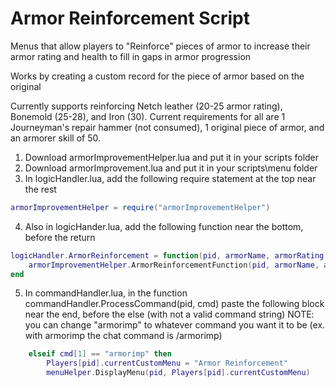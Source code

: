 # Armor Reinforcement Script
Menus that allow players to "Reinforce" pieces of armor to increase their armor rating and health to fill in gaps in armor progression

Works by creating a custom record for the piece of armor based on the original

Currently supports reinforcing Netch leather (20-25 armor rating), Bonemold (25-28), and Iron (30).
Current requirements for all are 1 Journeyman's repair hammer (not consumed), 1 original piece of armor, and an armorer skill of 50.




1. Download armorImprovementHelper.lua and put it in your scripts folder
2. Download armorImprovement.lua and put it in your scripts\menu folder
3. In logicHandler.lua, add the following require statement at the top near the rest
```lua
armorImprovementHelper = require("armorImprovementHelper")
```
4. Also in logicHander.lua, add the following function near the bottom, before the return
```lua
logicHandler.ArmorReinforcement = function(pid, armorName, armorRating, armorHealth)	
	armorImprovementHelper.ArmorReinforcementFunction(pid, armorName, armorRating, armorHealth)
end
```
5. In commandHandler.lua, in the function commandHandler.ProcessCommand(pid, cmd) paste the following block near the end, before the else (with not a valid command string)
NOTE: you can change "armorimp" to whatever command you want it to be (ex. with armorimp the chat command is /armorimp)
```lua
	elseif cmd[1] == "armorimp" then
		Players[pid].currentCustomMenu = "Armor Reinforcement"
		menuHelper.DisplayMenu(pid, Players[pid].currentCustomMenu)
```
